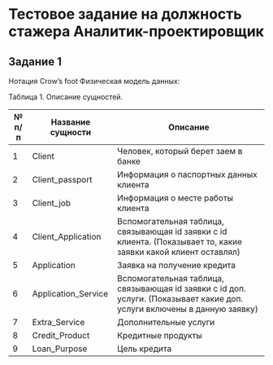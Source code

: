 # Тестовое задание на должность стажера Аналитик-проектировщик
## Задание 1
Нотация Crow’s foot
Физическая модель данных:

Таблица 1. Описание сущностей.

| № п/п | Название сущности | Описание          |
|-------|-------------------|------------------|
| 1 | Client	            | Человек, который берет заем в банке | 
| 2 | Client_passport	    | Информация о паспортных данных клиента | 
| 3 | Client_job        	| Информация о месте работы клиента | 
| 4 | Client_Application	| Вспомогательная таблица, связывающая id заявки с id клиента. (Показывает то, какие заявки какой клиент оставлял) | 
| 5 | Application	        | Заявка на получение кредита | 
| 6 | Application_Service	| Вспомогательная таблица, связывающая id заявки с id доп. услуги. (Показывает какие доп. услуги включены в данную заявку) | 
| 7 | Extra_Service	      | Дополнительные услуги | 
| 8 | Credit_Product	    | Кредитные продукты | 
| 9 | Loan_Purpose	      | Цель кредита | 
